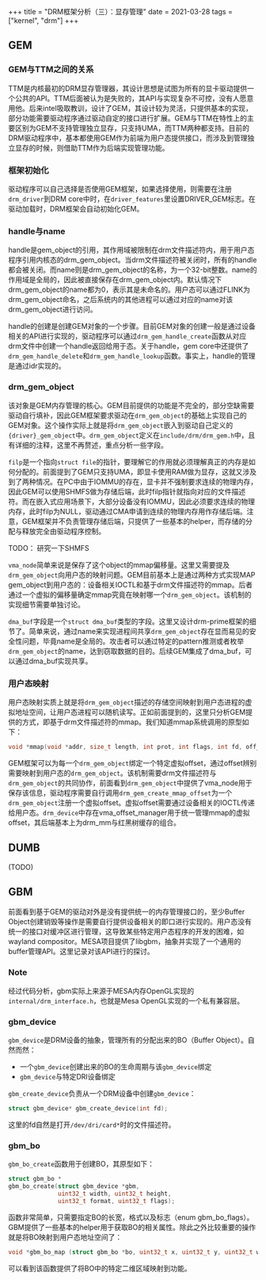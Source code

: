 +++
title = "DRM框架分析（三）：显存管理"
date = 2021-03-28
tags = ["kernel", "drm"]
+++

## GEM

### GEM与TTM之间的关系

TTM是内核最初的DRM显存管理器，其设计思想是试图为所有的显卡驱动提供一个公共的API。TTM后面被认为是失败的，其API与实现复杂不可控，没有人愿意用他。后来intel吸取教训，设计了GEM，其设计较为灵活，只提供基本的实现，部分功能需要驱动程序通过驱动自定的接口进行扩展。GEM与TTM在特性上的主要区别为GEM不支持管理独立显存，只支持UMA，而TTM两种都支持。目前的DRM驱动程序中，基本都使用GEM作为前端为用户态提供接口，而涉及到管理独立显存的时候，则借助TTM作为后端实现管理功能。

### 框架初始化

驱动程序可以自己选择是否使用GEM框架，如果选择使用，则需要在注册`drm_driver`到DRM core中时，在`driver_features`里设置DRIVER_GEM标志。在驱动加载时，DRM框架会自动初始化GEM。

### handle与name

handle是gem_object的引用，其作用域被限制在drm文件描述符内，用于用户态程序引用内核态的drm_gem_object。当drm文件描述符被关闭时，所有的handle都会被关闭。而name则是drm_gem_object的名称，为一个32-bit整数。name的作用域是全局的，因此被直接保存在drm_gem_object内。默认情况下drm_gem_object的name都为0，表示其是未命名的。用户态可以通过FLINK为drm_gem_object命名，之后系统内的其他进程可以通过对应的name对该drm_gem_object进行访问。

handle的创建是创建GEM对象的一个步骤。目前GEM对象的创建一般是通过设备相关的API进行实现的，驱动程序可以通过`drm_gem_handle_create`函数从对应drm文件中创建一个handle返回给用于态。关于handle，gem core中还提供了`drm_gem_handle_delete`和`drm_gem_handle_lookup`函数。事实上，handle的管理是通过idr实现的。

### drm_gem_object

该对象是GEM内存管理的核心。GEM目前提供的功能是不完全的，部分空缺需要驱动自行填补，因此GEM框架要求驱动在`drm_gem_object`的基础上实现自己的GEM对象。这个操作实际上就是将`drm_gem_object`嵌入到驱动自己定义的`{driver}_gem_object`中。`drm_gem_object`定义在`include/drm/drm_gem.h`中，且有详细的注释，这里不再赘述，重点分析一些字段。

`filp`是一个指向`struct file`的指针，要理解它的作用就必须理解真正的内存是如何分配的。前面提到了GEM只支持UMA，即显卡使用RAM做为显存，这就又涉及到了两种情况。在PC中由于IOMMU的存在，显卡并不强制要求连续的物理内存，因此GEM可以使用SHMFS做为存储后端，此时filp指针就指向对应的文件描述符。而在嵌入式应用场景下，大部分设备没有IOMMU，因此必须要求连续的物理内存，此时filp为NULL，驱动通过CMA申请到连续的物理内存用作存储后端。注意，GEM框架并不负责管理存储后端，只提供了一些基本的helper，而存储的分配与释放完全由驱动程序控制。

TODO： 研究一下SHMFS

`vma_node`简单来说是保存了这个object的mmap偏移量。这里又需要提及`drm_gem_object`向用户态的映射问题。GEM目前基本上是通过两种方式实现MAP gem_object到用户态的：设备相关IOCTL和基于drm文件描述符的mmap。后者通过一个虚拟的偏移量确定mmap究竟在映射哪一个`drm_gem_object`。该机制的实现细节需要单独讨论。

`dma_buf`字段是一个`struct dma_buf`类型的字段。这里又设计drm-prime框架的细节了。简单来说，通过name来实现进程间共享`drm_gem_object`存在显而易见的安全性问题，毕竟name是全局的。攻击者可以通过特定的pattern推测或者枚举`drm_gem_object`的name，达到窃取数据的目的。后续GEM集成了dma_buf，可以通过dma_buf实现共享。

### 用户态映射

用户态映射实质上就是将`drm_gem_object`描述的存储空间映射到用户态进程的虚拟地址空间，让用户态进程可以随机读写。正如前面提到的，这里只分析GEM提供的方式，即基于drm文件描述符的mmap。我们知道mmap系统调用的原型如下：

```c
void *mmap(void *addr, size_t length, int prot, int flags, int fd, off_t offset); 
```

GEM框架可以为每一个`drm_gem_object`绑定一个特定虚拟offset，通过offset辨别需要映射到用户态的`drm_gem_object`。该机制需要drm文件描述符与`drm_gem_object`的共同协作，前面看到`drm_gem_object`中提供了vma_node用于保存该信息，驱动程序需要自行调用`drm_gem_create_mmap_offset`为一个`drm_gem_object`注册一个虚拟offset。虚拟offset需要通过设备相关的IOCTL传递给用户态。`drm_device`中存在vma_offset_manager用于统一管理mmap的虚拟offset，其后端基本上为drm_mm与红黑树缓存的组合。

## DUMB

(TODO)

## GBM

前面看到基于GEM的驱动对外是没有提供统一的内存管理接口的，至少Buffer Object创建销毁等操作是需要自行提供设备相关的即口进行实现的。用户态没有统一的接口对缓冲区进行管理，这导致某些特定用户态程序的开发的困难，如wayland compositor。MESA项目提供了libgbm，抽象并实现了一个通用的buffer管理API。这里记录对该API进行的探讨。

### Note

经过代码分析，gbm实际上来源于MESA内存OpenGL实现的`internal/drm_interface.h`，也就是Mesa OpenGL实现的一个私有兼容层。

### gbm_device

`gbm_device`是DRM设备的抽象，管理所有的分配出来的BO（Buffer Object）。自然而然：

* 一个`gbm_device`创建出来的BO的生命周期与该`gbm_device`绑定
* `gbm_device`与特定DRI设备绑定

`gbm_create_device`负责从一个DRM设备中创建`gbm_device`：

```c
struct gbm_device* gbm_create_device(int fd);
```

这里的fd自然是打开`/dev/dri/card*`时的文件描述符。

### gbm_bo

`gbm_bo_create`函数用于创建BO，其原型如下：

```c
struct gbm_bo *
gbm_bo_create(struct gbm_device *gbm,
              uint32_t width, uint32_t height,
              uint32_t format, uint32_t flags);
```

函数非常简单，只需要指定BO的长宽，格式以及标志（enum gbm_bo_flags）。GBM提供了一些基本的helper用于获取BO的相关属性。除此之外比较重要的操作就是将BO映射到用户态地址空间了：

```c
void *gbm_bo_map (struct gbm_bo *bo, uint32_t x, uint32_t y, uint32_t width, uint32_t height, uint32_t flags, uint32_t *stride, void **map_data);
```

可以看到该函数提供了将BO中的特定二维区域映射到功能。
